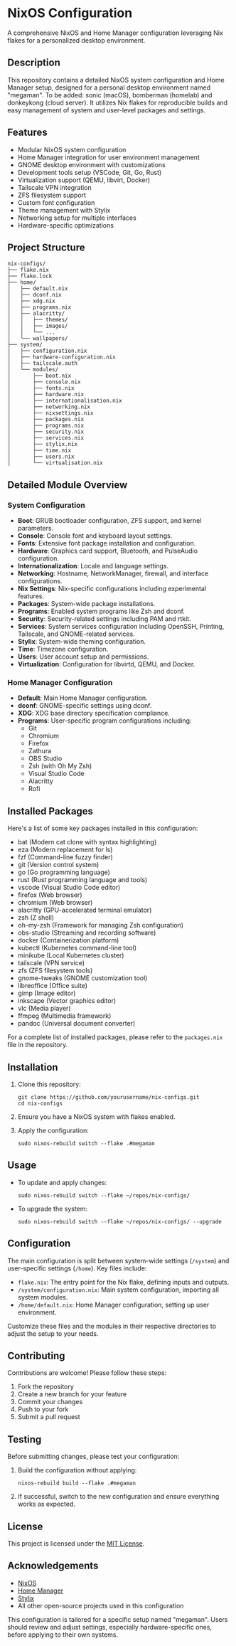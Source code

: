 # NixOS Configuration

A comprehensive NixOS and Home Manager configuration leveraging Nix flakes for a personalized desktop environment.

## Description

This repository contains a detailed NixOS system configuration and Home Manager setup, designed for a personal desktop environment named "megaman". To be added: sonic (macOS), bomberman (homelab) and donkeykong (cloud server). It utilizes Nix flakes for reproducible builds and easy management of system and user-level packages and settings.

## Features

- Modular NixOS system configuration
- Home Manager integration for user environment management
- GNOME desktop environment with customizations
- Development tools setup (VSCode, Git, Go, Rust)
- Virtualization support (QEMU, libvirt, Docker)
- Tailscale VPN integration
- ZFS filesystem support
- Custom font configuration
- Theme management with Stylix
- Networking setup for multiple interfaces
- Hardware-specific optimizations

## Project Structure

```
nix-configs/
├── flake.nix
├── flake.lock
├── home/
│   ├── default.nix
│   ├── dconf.nix
│   ├── xdg.nix
│   ├── programs.nix
│   ├── alacritty/
│   │   ├── themes/
│   │   ├── images/
│   │   └── ...
│   └── wallpapers/
├── system/
│   ├── configuration.nix
│   ├── hardware-configuration.nix
│   ├── tailscale.auth
│   └── modules/
│       ├── boot.nix
│       ├── console.nix
│       ├── fonts.nix
│       ├── hardware.nix
│       ├── internationalisation.nix
│       ├── networking.nix
│       ├── nixsettings.nix
│       ├── packages.nix
│       ├── programs.nix
│       ├── security.nix
│       ├── services.nix
│       ├── stylix.nix
│       ├── time.nix
│       ├── users.nix
│       └── virtualisation.nix
```

## Detailed Module Overview

### System Configuration

- **Boot**: GRUB bootloader configuration, ZFS support, and kernel parameters.
- **Console**: Console font and keyboard layout settings.
- **Fonts**: Extensive font package installation and configuration.
- **Hardware**: Graphics card support, Bluetooth, and PulseAudio configuration.
- **Internationalization**: Locale and language settings.
- **Networking**: Hostname, NetworkManager, firewall, and interface configurations.
- **Nix Settings**: Nix-specific configurations including experimental features.
- **Packages**: System-wide package installations.
- **Programs**: Enabled system programs like Zsh and dconf.
- **Security**: Security-related settings including PAM and rtkit.
- **Services**: System services configuration including OpenSSH, Printing, Tailscale, and GNOME-related services.
- **Stylix**: System-wide theming configuration.
- **Time**: Timezone configuration.
- **Users**: User account setup and permissions.
- **Virtualization**: Configuration for libvirtd, QEMU, and Docker.

### Home Manager Configuration

- **Default**: Main Home Manager configuration.
- **dconf**: GNOME-specific settings using dconf.
- **XDG**: XDG base directory specification compliance.
- **Programs**: User-specific program configurations including:
  - Git
  - Chromium
  - Firefox
  - Zathura
  - OBS Studio
  - Zsh (with Oh My Zsh)
  - Visual Studio Code
  - Alacritty
  - Rofi

## Installed Packages

Here's a list of some key packages installed in this configuration:

- bat (Modern cat clone with syntax highlighting)
- eza (Modern replacement for ls)
- fzf (Command-line fuzzy finder)
- git (Version control system)
- go (Go programming language)
- rust (Rust programming language and tools)
- vscode (Visual Studio Code editor)
- firefox (Web browser)
- chromium (Web browser)
- alacritty (GPU-accelerated terminal emulator)
- zsh (Z shell)
- oh-my-zsh (Framework for managing Zsh configuration)
- obs-studio (Streaming and recording software)
- docker (Containerization platform)
- kubectl (Kubernetes command-line tool)
- minikube (Local Kubernetes cluster)
- tailscale (VPN service)
- zfs (ZFS filesystem tools)
- gnome-tweaks (GNOME customization tool)
- libreoffice (Office suite)
- gimp (Image editor)
- inkscape (Vector graphics editor)
- vlc (Media player)
- ffmpeg (Multimedia framework)
- pandoc (Universal document converter)

For a complete list of installed packages, please refer to the `packages.nix` file in the repository.

## Installation

1. Clone this repository:

   ```
   git clone https://github.com/yourusername/nix-configs.git
   cd nix-configs
   ```

2. Ensure you have a NixOS system with flakes enabled.

3. Apply the configuration:

   ```
   sudo nixos-rebuild switch --flake .#megaman
   ```

## Usage

- To update and apply changes:

  ```
  sudo nixos-rebuild switch --flake ~/repos/nix-configs/
  ```

- To upgrade the system:

  ```
  sudo nixos-rebuild switch --flake ~/repos/nix-configs/ --upgrade
  ```

## Configuration

The main configuration is split between system-wide settings (`/system`) and user-specific settings (`/home`). Key files include:

- `flake.nix`: The entry point for the Nix flake, defining inputs and outputs.
- `/system/configuration.nix`: Main system configuration, importing all system modules.
- `/home/default.nix`: Home Manager configuration, setting up user environment.

Customize these files and the modules in their respective directories to adjust the setup to your needs.

## Contributing

Contributions are welcome! Please follow these steps:

1. Fork the repository
2. Create a new branch for your feature
3. Commit your changes
4. Push to your fork
5. Submit a pull request

## Testing

Before submitting changes, please test your configuration:

1. Build the configuration without applying:

   ```
   nixos-rebuild build --flake .#megaman
   ```

2. If successful, switch to the new configuration and ensure everything works as expected.

## License

This project is licensed under the [MIT License](LICENSE).

## Acknowledgements

- [NixOS](https://nixos.org/)
- [Home Manager](https://github.com/nix-community/home-manager)
- [Stylix](https://github.com/danth/stylix)
- All other open-source projects used in this configuration

This configuration is tailored for a specific setup named "megaman". Users should review and adjust settings, especially hardware-specific ones, before applying to their own systems.
